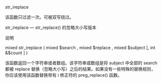 str_ireplace

该函数只过滤一次。可被双写绕过。

str_ireplace — str_replace() 的忽略大小写版本

说明

mixed str_ireplace ( mixed $search , mixed $replace , mixed $subject [, int &$count ] )

该函数返回一个字符串或者数组。该字符串或数组是将 subject 中全部的 search 都被 replace 替换（忽略大小写）之后的结果。如果没有一些特殊的替换规则，你应该使用该函数替换带有 i 修正符的 preg_replace() 函数。
